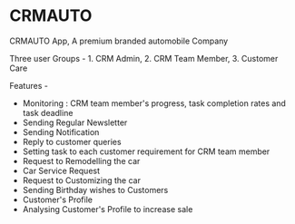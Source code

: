 # CRMAUTO
CRMAUTO App, A premium branded automobile Company

Three user Groups - 1. CRM Admin, 2. CRM Team Member, 3. Customer Care

Features -
- Monitoring : CRM team member's progress, task completion rates and task deadline
- Sending Regular Newsletter
- Sending Notification
- Reply to customer queries
- Setting task to each customer requirement for CRM team member
- Request to Remodelling the car
- Car Service Request
- Request to Customizing the car
- Sending Birthday wishes to Customers
- Customer's Profile
- Analysing Customer's Profile to increase sale
